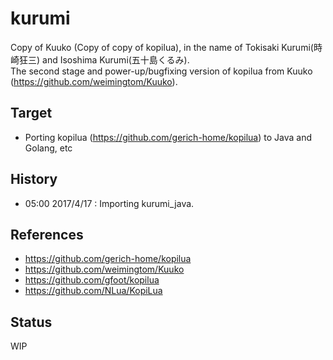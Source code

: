 # kurumi
Copy of Kuuko (Copy of copy of kopilua), in the name of Tokisaki Kurumi(時崎狂三) and Isoshima Kurumi(五十島くるみ).  
The second stage and power-up/bugfixing version of kopilua from Kuuko (https://github.com/weimingtom/Kuuko).    

## Target  
* Porting kopilua (https://github.com/gerich-home/kopilua) to Java and Golang, etc     

## History
* 05:00 2017/4/17 : Importing kurumi_java.  

## References  
* https://github.com/gerich-home/kopilua  
* https://github.com/weimingtom/Kuuko  
* https://github.com/gfoot/kopilua  
* https://github.com/NLua/KopiLua  

## Status  
WIP  
